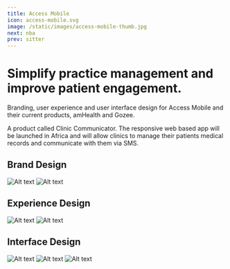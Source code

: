 ```yaml
---
title: Access Mobile
icon: access-mobile.svg
image: /static/images/access-mobile-thumb.jpg
next: nba
prev: sitter
---
```


# Simplify practice management and improve patient engagement.

Branding, user experience and user interface design for Access Mobile and their
current products, amHealth and Gozee. 

A product called Clinic Communicator. The responsive web based app will be
launched in Africa and will allow clinics to manage their patients medical
records and communicate with them via SMS. 

## Brand Design
![Alt text](http://via.placeholder.com/1170x650)
![Alt text](http://via.placeholder.com/1170x650)

## Experience Design
![Alt text](http://via.placeholder.com/1170x650)
![Alt text](http://via.placeholder.com/1170x650)

## Interface Design
![Alt text](http://via.placeholder.com/1170x650)
![Alt text](http://via.placeholder.com/1170x650)
![Alt text](http://via.placeholder.com/1170x650)

